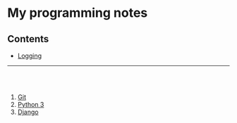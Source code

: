 # My programming notes

## Contents
* [Logging](#logging)

---
<br><br>

1. [Git](git.md)
2. [Python 3](python.md)
3. [Django](django.md)
